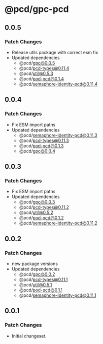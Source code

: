 # @pcd/gpc-pcd

## 0.0.5

### Patch Changes

- Release utils package with correct esm fix
- Updated dependencies
  - @pcd/gpc@0.0.5
  - @pcd/pcd-types@0.11.4
  - @pcd/util@0.5.3
  - @pcd/pod-pcd@0.1.4
  - @pcd/semaphore-identity-pcd@0.11.4

## 0.0.4

### Patch Changes

- Fix ESM import paths
- Updated dependencies
  - @pcd/semaphore-identity-pcd@0.11.3
  - @pcd/pcd-types@0.11.3
  - @pcd/pod-pcd@0.1.3
  - @pcd/gpc@0.0.4

## 0.0.3

### Patch Changes

- Fix ESM import paths
- Updated dependencies
  - @pcd/gpc@0.0.3
  - @pcd/pcd-types@0.11.2
  - @pcd/util@0.5.2
  - @pcd/pod-pcd@0.1.2
  - @pcd/semaphore-identity-pcd@0.11.2

## 0.0.2

### Patch Changes

- new package versions
- Updated dependencies
  - @pcd/gpc@0.0.2
  - @pcd/pcd-types@0.11.1
  - @pcd/util@0.5.1
  - @pcd/pod-pcd@0.1.1
  - @pcd/semaphore-identity-pcd@0.11.1

## 0.0.1

### Patch Changes

- Initial changeset.
